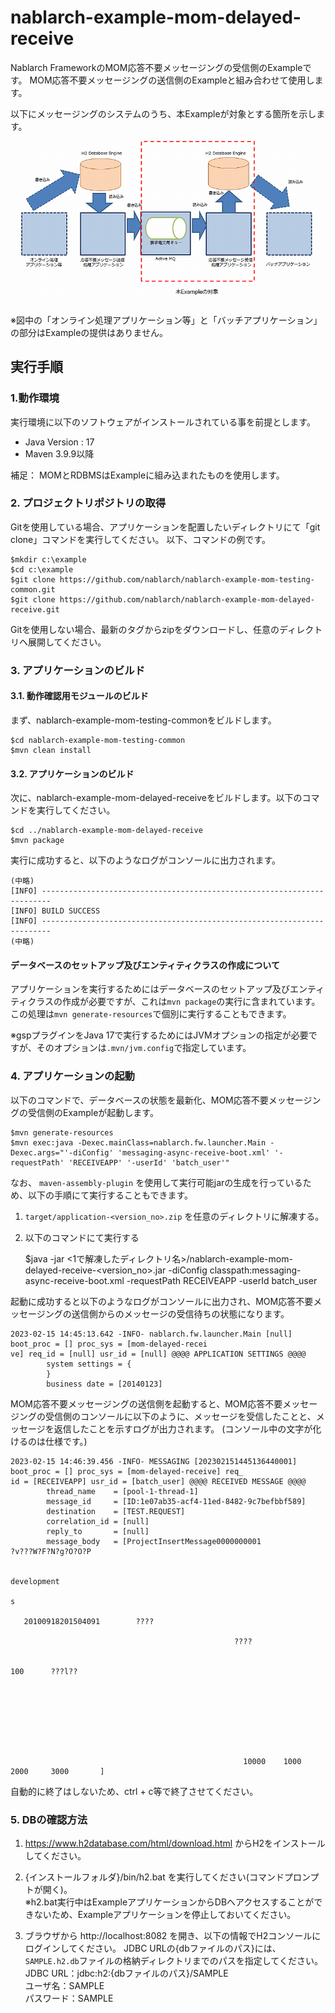 nablarch-example-mom-delayed-receive
====================================

Nablarch FrameworkのMOM応答不要メッセージングの受信側のExampleです。
MOM応答不要メッセージングの送信側のExampleと組み合わせて使用します。

以下にメッセージングのシステムのうち、本Exampleが対象とする箇所を示します。

![概要](./fig/abstract.png "概要")

※図中の「オンライン処理アプリケーション等」と「バッチアプリケーション」の部分はExampleの提供はありません。

## 実行手順

### 1.動作環境
実行環境に以下のソフトウェアがインストールされている事を前提とします。
* Java Version : 17
* Maven 3.9.9以降

補足：
MOMとRDBMSはExampleに組み込まれたものを使用します。

### 2. プロジェクトリポジトリの取得
Gitを使用している場合、アプリケーションを配置したいディレクトリにて「git clone」コマンドを実行してください。
以下、コマンドの例です。

    $mkdir c:\example
    $cd c:\example
    $git clone https://github.com/nablarch/nablarch-example-mom-testing-common.git
    $git clone https://github.com/nablarch/nablarch-example-mom-delayed-receive.git

Gitを使用しない場合、最新のタグからzipをダウンロードし、任意のディレクトリへ展開してください。

### 3. アプリケーションのビルド
#### 3.1. 動作確認用モジュールのビルド
まず、nablarch-example-mom-testing-commonをビルドします。

    $cd nablarch-example-mom-testing-common
    $mvn clean install

#### 3.2. アプリケーションのビルド
次に、nablarch-example-mom-delayed-receiveをビルドします。以下のコマンドを実行してください。

    $cd ../nablarch-example-mom-delayed-receive
    $mvn package

実行に成功すると、以下のようなログがコンソールに出力されます。

    (中略)
    [INFO] ------------------------------------------------------------------------
    [INFO] BUILD SUCCESS
    [INFO] ------------------------------------------------------------------------
    (中略)

#### データベースのセットアップ及びエンティティクラスの作成について

アプリケーションを実行するためにはデータベースのセットアップ及びエンティティクラスの作成が必要ですが、これは`mvn package`の実行に含まれています。
この処理は`mvn generate-resources`で個別に実行することもできます。

※gspプラグインをJava 17で実行するためにはJVMオプションの指定が必要ですが、そのオプションは`.mvn/jvm.config`で指定しています。


### 4. アプリケーションの起動

以下のコマンドで、データベースの状態を最新化、MOM応答不要メッセージングの受信側のExampleが起動します。

    $mvn generate-resources
    $mvn exec:java -Dexec.mainClass=nablarch.fw.launcher.Main -Dexec.args="'-diConfig' 'messaging-async-receive-boot.xml' '-requestPath' 'RECEIVEAPP' '-userId' 'batch_user'"

なお、 `maven-assembly-plugin` を使用して実行可能jarの生成を行っているため、以下の手順にて実行することもできます。

1. ``target/application-<version_no>.zip`` を任意のディレクトリに解凍する。
2. 以下のコマンドにて実行する

    $java -jar <1で解凍したディレクトリ名>/nablarch-example-mom-delayed-receive-<version_no>.jar -diConfig classpath:messaging-async-receive-boot.xml -requestPath RECEIVEAPP -userId batch_user

起動に成功すると以下のようなログがコンソールに出力され、MOM応答不要メッセージングの送信側からのメッセージの受信待ちの状態になります。

```log
2023-02-15 14:45:13.642 -INFO- nablarch.fw.launcher.Main [null] boot_proc = [] proc_sys = [mom-delayed-recei
ve] req_id = [null] usr_id = [null] @@@@ APPLICATION SETTINGS @@@@
        system settings = {
        }
        business date = [20140123]
```

MOM応答不要メッセージングの送信側を起動すると、MOM応答不要メッセージングの受信側のコンソールに以下のように、メッセージを受信したことと、メッセージを返信したことを示すログが出力されます。
(コンソール中の文字が化けるのは仕様です。)

```log
2023-02-15 14:46:39.456 -INFO- MESSAGING [202302151445136440001] boot_proc = [] proc_sys = [mom-delayed-receive] req_
id = [RECEIVEAPP] usr_id = [batch_user] @@@@ RECEIVED MESSAGE @@@@
        thread_name    = [pool-1-thread-1]
        message_id     = [ID:1e07ab35-acf4-11ed-8482-9c7befbbf589]
        destination    = [TEST.REQUEST]
        correlation_id = [null]
        reply_to       = [null]
        message_body   = [ProjectInsertMessage0000000001                    ?v???W?F?N?g?O?O?P

                                                                                                  development
                                                                                                             s

   20100918201504091        ????

                                                  ????

                                                                        100      ???l??








                                                    10000    1000     2000     3000       ]
```


自動的に終了はしないため、ctrl + c等で終了させてください。

### 5. DBの確認方法

1. https://www.h2database.com/html/download.html からH2をインストールしてください。  

2. {インストールフォルダ}/bin/h2.bat を実行してください(コマンドプロンプトが開く)。  
  ※h2.bat実行中はExampleアプリケーションからDBへアクセスすることができないため、Exampleアプリケーションを停止しておいてください。

3. ブラウザから http://localhost:8082 を開き、以下の情報でH2コンソールにログインしてください。
   JDBC URLの{dbファイルのパス}には、`SAMPLE.h2.db`ファイルの格納ディレクトリまでのパスを指定してください。  
  JDBC URL：jdbc:h2:{dbファイルのパス}/SAMPLE  
  ユーザ名：SAMPLE  
  パスワード：SAMPLE
